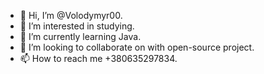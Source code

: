 - 👋 Hi, I’m @Volodymyr00.
- 👀 I’m interested in studying. 
- 🌱 I’m currently learning Java.
- 💞️ I’m looking to collaborate on with open-source project.
- 📫 How to reach me +380635297834.

<!---
Volodymyr00/Volodymyr00 is a ✨ special ✨ repository because its `README.md` (this file) appears on your GitHub profile.
You can click the Preview link to take a look at your changes.
--->
